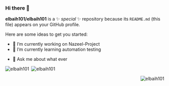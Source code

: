 ### Hi there 👋


**elbaih101/elbaih101** is a ✨ _special_ ✨ repository because its `README.md` (this file) appears on your GitHub profile.

Here are some ideas to get you started:

- 🔭 I’m currently working on Nazeel-Project
- 🌱 I’m currently learning automation testing
<!--- 👯 I’m looking to collaborate on ...-->
<!-- - 🤔 I’m looking for help with ... -->
- 💬 Ask me about what ever
<!-- - 📫 How to reach me: ...
- 😄 Pronouns: ...
- ⚡ Fun fact: ...-->

<p><img align="left" src="https://github-readme-stats.vercel.app/api/top-langs?username=elbaih101&show_icons=true&locale=en&layout=compact" alt="elbaih101" /></p>

<p>&nbsp;<img center="right" src="https://github-readme-stats.vercel.app/api?username=elbaih101&show_icons=true&locale=en" alt="elbaih101" /></p>

<p><img align="right" src="https://github-readme-streak-stats.herokuapp.com/?user=elbaih101&" alt="elbaih101" /></p>
